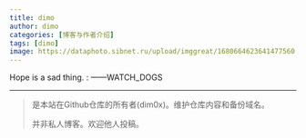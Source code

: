 ```yaml
---
title: dimo
author: dimo
categories: [博客与作者介绍]
tags: [dimo]
image: https://dataphoto.sibnet.ru/upload/imggreat/1680664623641477560.jpg
---
```


Hope is a sad thing.
: ——WATCH_DOGS

---

> 是本站在Github仓库的所有者(dim0x)。维护仓库内容和备份域名。
>
> 并非私人博客。欢迎他人投稿。